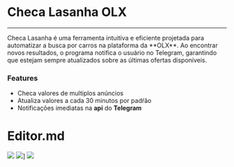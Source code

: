 # Checa Lasanha OLX
<hr>
Checa Lasanha é uma ferramenta intuitiva e eficiente projetada para automatizar a busca por carros na plataforma da **OLX**.   Ao encontrar novos resultados, o programa notifica o usuário no Telegram, garantindo que estejam sempre atualizados sobre as últimas ofertas disponíveis. 


### Features

- Checa valores de multiplos anúncios
- Atualiza valores a cada 30 minutos por padŕão
- Notificações imediatas na **api** do **Telegram**

# Editor.md

![](https://i.imgur.com/TWMNGBp.png)
![](https://img.shields.io/github/stars/pedro287ha/ChecaLasanha)]
![](https://img.shields.io/badge/Version-0.0.1-blue)



